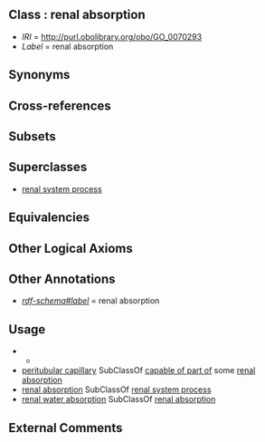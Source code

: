 
## Class : renal absorption

 * *IRI* = http://purl.obolibrary.org/obo/GO_0070293
 * *Label* = renal absorption

## Synonyms


## Cross-references


## Subsets


## Superclasses

 * [renal system process](../../GO/14/GO_0003014.md)

## Equivalencies


## Other Logical Axioms


## Other Annotations

 * *[rdf-schema#label](../../el/rdf-schema#label.md)* = renal absorption

## Usage

 * -
 * [peritubular capillary](../../UBERON/72/UBERON_0005272.md) SubClassOf [capable of part of](../../RO/16/RO_0002216.md) some [renal absorption](../../GO/93/GO_0070293.md)
 * [renal absorption](../../GO/93/GO_0070293.md) SubClassOf [renal system process](../../GO/14/GO_0003014.md)
 * [renal water absorption](../../GO/95/GO_0070295.md) SubClassOf [renal absorption](../../GO/93/GO_0070293.md)

## External Comments


